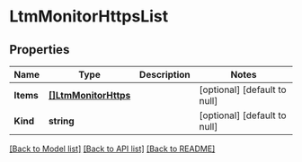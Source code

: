 # LtmMonitorHttpsList

## Properties
Name | Type | Description | Notes
------------ | ------------- | ------------- | -------------
**Items** | [**[]LtmMonitorHttps**](ltm_monitor_https.md) |  | [optional] [default to null]
**Kind** | **string** |  | [optional] [default to null]

[[Back to Model list]](../README.md#documentation-for-models) [[Back to API list]](../README.md#documentation-for-api-endpoints) [[Back to README]](../README.md)


